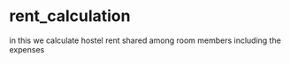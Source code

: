 # rent_calculation
in this we calculate hostel rent shared among room members including the expenses
